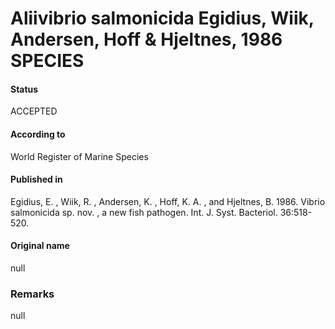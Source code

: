 Aliivibrio salmonicida Egidius, Wiik, Andersen, Hoff & Hjeltnes, 1986 SPECIES
=======

#### Status
ACCEPTED

#### According to
World Register of Marine Species

#### Published in
Egidius, E. , Wiik, R. , Andersen, K. , Hoff, K. A. , and Hjeltnes, B. 1986. Vibrio salmonicida sp. nov. , a new fish pathogen. Int. J. Syst. Bacteriol. 36:518-520.

#### Original name
null

### Remarks
null
